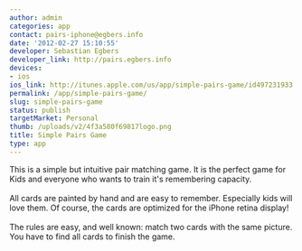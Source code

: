```yaml
---
author: admin
categories: app
contact: pairs-iphone@egbers.info
date: '2012-02-27 15:10:55'
developer: Sebastian Egbers
developer_link: http://pairs.egbers.info
devices: 
- ios
ios_link: http://itunes.apple.com/us/app/simple-pairs-game/id497231933
permalink: /app/simple-pairs-game/
slug: simple-pairs-game
status: publish
targetMarket: Personal
thumb: /uploads/v2/4f3a580f69817logo.png
title: Simple Pairs Game
type: app
---
```


This is a simple but intuitive pair matching game. It is the perfect game for Kids and everyone who wants to train it's remembering capacity.<br />
<br />
All cards are painted by hand and are easy to remember. Especially kids will love them. Of course, the cards are optimized for the iPhone retina display!<br />
<br />
The rules are easy, and well known: match two cards with the same picture. You have to find all cards to finish the game.